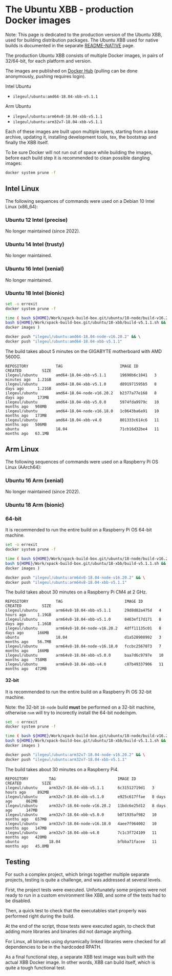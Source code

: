 # The Ubuntu XBB - production Docker images

Note: This page is dedicated to the production version of the
Ubuntu XBB, used for building distribution packages.
The Ubuntu XBB used for native builds is documented in the
separate [README-NATIVE](README-NATIVE.md) page.

The production Ubuntu XBB consists of multiple Docker images,
in pairs of 32/64-bit, for each platform and version.

The images are published on
[Docker Hub](https://hub.docker.com/repository/docker/ilegeul/ubuntu)
(pulling can be done anonymously, pushing requires login).

Intel Ubuntu

- `ilegeul/ubuntu:amd64-18.04-xbb-v5.1.1`

Arm Ubuntu

- `ilegeul/ubuntu:arm64v8-18.04-xbb-v5.1.1`
- `ilegeul/ubuntu:arm32v7-18.04-xbb-v5.1.1`

Each of these images are built upon multiple layers,
starting from a base archive,
updating it, installing development tools, tex, the bootstrap and
finally the XBB itself.

To be sure Docker will not run out of space while building the images,
before each build step it is recommended
to clean possible dangling images:

```bash
docker system prune -f
```

## Intel Linux

The following sequences of commands were used on a Debian 10 Intel
Linux (x86_64):

### Ubuntu 12 Intel (precise)

No longer maintained (since 2022).

### Ubuntu 14 Intel (trusty)

No longer maintained.

### Ubuntu 16 Intel (xenial)

No longer maintained.

### Ubuntu 18 Intel (bionic)

```sh
set -o errexit
docker system prune -f

time ( bash ${HOME}/Work/xpack-build-box.git/ubuntu/18-node/build-v16.20.2.sh && \
bash ${HOME}/Work/xpack-build-box.git/ubuntu/18-xbb/build-v5.1.1.sh && \
docker images )

docker push "ilegeul/ubuntu:amd64-18.04-node-v16.20.2" && \
docker push "ilegeul/ubuntu:amd64-18.04-xbb-v5.1.1"
```

The build takes about 5 minutes on the GIGABYTE motherboard with AMD 5600G.

```console
REPOSITORY            TAG                         IMAGE ID       CREATED         SIZE
ilegeul/ubuntu        amd64-18.04-xbb-v5.1.1      19690b6c1041   3 minutes ago   1.21GB
ilegeul/ubuntu        amd64-18.04-xbb-v5.1.0      d891971595b5   8 days ago      1.21GB
ilegeul/ubuntu        amd64-18.04-node-v16.20.2   b2377a77e168   8 days ago      173MB
ilegeul/ubuntu        amd64-18.04-xbb-v5.0.0      5974fda9979c   10 months ago   908MB
ilegeul/ubuntu        amd64-18.04-node-v16.18.0   1c0643ba6a91   10 months ago   173MB
ilegeul/ubuntu        amd64-18.04-xbb-v4.0        801333c614c6   11 months ago   506MB
ubuntu                18.04                       71cb16d32be4   11 months ago   63.1MB
```

## Arm Linux

The following sequences of commands were used on a Raspberry Pi OS
Linux (AArch64):

### Ubuntu 16 Arm (xenial)

No longer maintained (since 2022).

### Ubuntu 18 Arm (bionic)

### 64-bit

It is recommended to run the entire build on a Raspberry Pi OS 64-bit machine.

```sh
set -o errexit
docker system prune -f

time ( bash ${HOME}/Work/xpack-build-box.git/ubuntu/18-node/build-v16.20.2.sh && \
bash ${HOME}/Work/xpack-build-box.git/ubuntu/18-xbb/build-v5.1.1.sh && \
docker images )

docker push "ilegeul/ubuntu:arm64v8-18.04-node-v16.20.2" && \
docker push "ilegeul/ubuntu:arm64v8-18.04-xbb-v5.1.1"
```

The build takes about 30 minutes on a Raspberry Pi CM4 at 2 GHz.

```console
REPOSITORY            TAG                           IMAGE ID       CREATED         SIZE
ilegeul/ubuntu        arm64v8-18.04-xbb-v5.1.1      29d8d82a475d   4 hours ago     1.19GB
ilegeul/ubuntu        arm64v8-18.04-xbb-v5.1.0      8463ef17d171   8 days ago      1.16GB
ilegeul/ubuntu        arm64v8-18.04-node-v16.20.2   4dff11135c01   8 days ago      166MB
ubuntu                18.04                         d1a528908992   3 months ago    56.7MB
ilegeul/ubuntu        arm64v8-18.04-node-v16.18.0   fccbc2567073   7 months ago    166MB
ilegeul/ubuntu        arm64v8-18.04-xbb-v5.0.0      baa7d6c9797e   10 months ago   758MB
ilegeul/ubuntu        arm64v8-18.04-xbb-v4.0        c87b49337906   11 months ago   472MB
```

#### 32-bit

It is recommended to run the entire build on a Raspberry Pi OS 32-bit machine.

Note: the 32-bit `18-node` build **must** be performed on a 32-bit machine,
otherwise `nvm` will try to incorectly install the 64-bit node/npm.

```bash
set -o errexit
docker system prune -f

time ( bash ${HOME}/Work/xpack-build-box.git/ubuntu/18-node/build-v16.20.2.sh && \
bash ${HOME}/Work/xpack-build-box.git/ubuntu/18-xbb/build-v5.1.1.sh && \
docker images )

docker push "ilegeul/ubuntu:arm32v7-18.04-node-v16.20.2" && \
docker push "ilegeul/ubuntu:arm32v7-18.04-xbb-v5.1.1"
```

The build takes about 30 minutes on a Raspberry Pi4.

```console
REPOSITORY         TAG                           IMAGE ID       CREATED         SIZE
ilegeul/ubuntu     arm32v7-18.04-xbb-v5.1.1      6c31512719d1   3 hours ago     892MB
ilegeul/ubuntu     arm32v7-18.04-xbb-v5.1.0      e925c617ffae   8 days ago      862MB
ilegeul/ubuntu     arm32v7-18.04-node-v16.20.2   11bdc6e25d12   8 days ago      147MB
ilegeul/ubuntu     arm32v7-18.04-xbb-v5.0.0      b071935af982   10 months ago   657MB
ilegeul/ubuntu     arm32v7-18.04-node-v16.18.0   4aee7f964002   10 months ago   147MB
ilegeul/ubuntu     arm32v7-18.04-xbb-v4.0        7c1c3f724109   11 months ago   420MB
ubuntu             18.04                         bfbba71facee   11 months ago   45.8MB
```

## Testing

For such a complex project, which brings together multiple separate
projects, testing is quite a challenge, and was addressed at several
levels.

First, the project tests were executed. Unfortunately some projects
were not ready to run in a custom environment like XBB, and some of
the tests had to be disabled.

Then, a quick test to check that the executables start properly was
performed right during the build.

At the end of the script, those tests were executed again, to check
that adding more libraries and binaries did not damage anything.

For Linux, all binaries using dynamically linked libraries were
checked for all dependencies to be in the hardcoded RPATH.

As a final functional step, a separate XBB test image was built
with the actual XBB Docker image. In other words, XBB can build
itself, which is quite a tough functional test.
